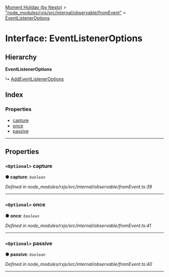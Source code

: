 [Moment Holiday (by Nesto)](../README.md) > ["node_modules/rxjs/src/internal/observable/fromEvent"](../modules/_node_modules_rxjs_src_internal_observable_fromevent_.md) > [EventListenerOptions](../interfaces/_node_modules_rxjs_src_internal_observable_fromevent_.eventlisteneroptions.md)

# Interface: EventListenerOptions

## Hierarchy

**EventListenerOptions**

↳  [AddEventListenerOptions](_node_modules_rxjs_src_internal_observable_fromevent_.addeventlisteneroptions.md)

## Index

### Properties

* [capture](_node_modules_rxjs_src_internal_observable_fromevent_.eventlisteneroptions.md#capture)
* [once](_node_modules_rxjs_src_internal_observable_fromevent_.eventlisteneroptions.md#once)
* [passive](_node_modules_rxjs_src_internal_observable_fromevent_.eventlisteneroptions.md#passive)

---

## Properties

<a id="capture"></a>

### `<Optional>` capture

**● capture**: *`boolean`*

*Defined in node_modules/rxjs/src/internal/observable/fromEvent.ts:39*

___
<a id="once"></a>

### `<Optional>` once

**● once**: *`boolean`*

*Defined in node_modules/rxjs/src/internal/observable/fromEvent.ts:41*

___
<a id="passive"></a>

### `<Optional>` passive

**● passive**: *`boolean`*

*Defined in node_modules/rxjs/src/internal/observable/fromEvent.ts:40*

___

